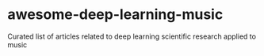 # awesome-deep-learning-music
Curated list of articles related to deep learning scientific research applied to music
